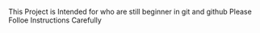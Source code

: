 This Project is Intended for who are still beginner in git and github
Please Folloe Instructions Carefully